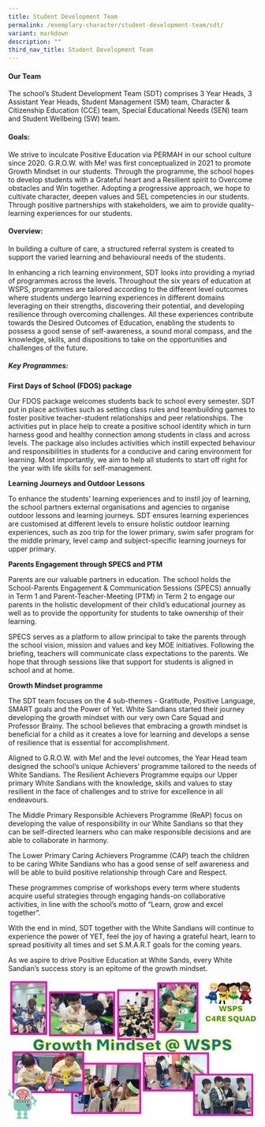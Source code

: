 ```yaml
---
title: Student Development Team
permalink: /exemplary-character/student-development-team/sdt/
variant: markdown
description: ""
third_nav_title: Student Development Team
---
```

#### **Our Team**
The school’s Student Development Team (SDT) comprises 3 Year Heads, 3 Assistant Year Heads, Student Management (SM) team, Character &amp; Citizenship Education (CCE) team, Special Educational Needs (SEN) team and Student Wellbeing (SW) team.

#### **Goals**:<br>
We strive to inculcate Positive Education via PERMAH in our school culture since 2020. G.R.O.W. with Me! was first conceptualized in 2021 to promote Growth Mindset in our students. Through the programme, the school hopes to develop students with a Grateful heart and a Resilient spirit to Overcome obstacles and Win together. Adopting a progressive approach, we hope to cultivate character, deepen values and SEL competencies in our students. Through positive partnerships with stakeholders, we aim to provide quality-learning experiences for our students.

#### **Overview:**<br>
In building a culture of care, a structured referral system is created to support the varied learning and behavioural needs of the students.

In enhancing a rich learning environment, SDT looks into providing a myriad of programmes across the levels. Throughout the six years of education at WSPS, programmes are tailored according to the different level outcomes where students undergo learning experiences in different domains leveraging on their strengths, discovering their potential, and developing resilience through overcoming challenges. All these experiences contribute towards the Desired Outcomes of Education, enabling the students to possess a good sense of self-awareness, a sound moral compass, and the knowledge, skills, and dispositions to take on the opportunities and challenges of the future.

##### **Key Programmes:**

**First Days of School (FDOS) package**<br>

Our FDOS package welcomes students back to school every semester. SDT put in place activities such as setting class rules and teambuilding games to foster positive teacher-student relationships and peer relationships. The activities put in place help to create a positive school identity which in turn harness good and healthy connection among students in class and across levels. The package also includes activities which instill expected behaviour and responsibilities in students for a conducive and caring environment for learning. Most importantly, we aim to help all students to start off right for the year with life skills for self-management.

**Learning Journeys and Outdoor Lessons**

To enhance the students’ learning experiences and to instil joy of learning, the school partners external organisations and agencies to organise outdoor lessons and learning journeys. SDT ensures learning experiences are customised at different levels to ensure holistic outdoor learning experiences, such as zoo trip for the lower primary, swim safer program for the middle primary, level camp and subject-specific learning journeys for upper primary.

**Parents Engagement through SPECS and PTM**

Parents are our valuable partners in education. The school holds the School-Parents Engagement &amp; Communication Sessions (SPECS) annually in Term 1 and Parent-Teacher-Meeting (PTM) in Term 2 to engage our parents in the holistic development of their child’s educational journey as well as to provide the opportunity for students to take ownership of their learning.

SPECS serves as a platform to allow principal to take the parents through the school vision, mission and values and key MOE initiatives. Following the briefing, teachers will communicate class expectations to the parents. We hope that through sessions like that support for students is aligned in school and at home.

**Growth Mindset programme**

The SDT team focuses on the 4 sub-themes - Gratitude, Positive Language, SMART goals and the Power of Yet. White Sandians started their journey developing the growth mindset with our very own Care Squad and Professor Brainy. The school believes that embracing a growth mindset is beneficial for a child as it creates a love for learning and develops a sense of resilience that is essential for accomplishment. 

Aligned to G.R.O.W. with Me! and the level outcomes, the Year Head team designed the school’s unique Achievers’ programme tailored to the needs of White Sandians. The Resilient Achievers Programme equips our Upper primary White Sandians with the knowledge, skills and values to stay resilient in the face of challenges and to strive for excellence in all endeavours. 

The Middle Primary Responsible Achievers Programme (ReAP) focus on developing the value of responsibility in our White Sandians so that they can be self-directed learners who can make responsible decisions and are able to collaborate in harmony. 

The Lower Primary Caring Achievers Programme (CAP) teach the children to be caring White Sandians who has a good sense of self awareness and will be able to build positive relationship through Care and Respect.

These programmes comprise of workshops every term where students acquire useful strategies through engaging hands-on collaborative activities, in line with the school’s motto of “Learn, grow and excel together”. 

With the end in mind, SDT together with the White Sandians will continue to experience the power of YET, feel the joy of having a grateful heart, learn to spread positivity all times and set S.M.A.R.T goals for the coming years.

As we aspire to drive Positive Education at White Sands, every White Sandian’s success story is an epitome of the growth mindset.

![](/images/sdt.jpg)